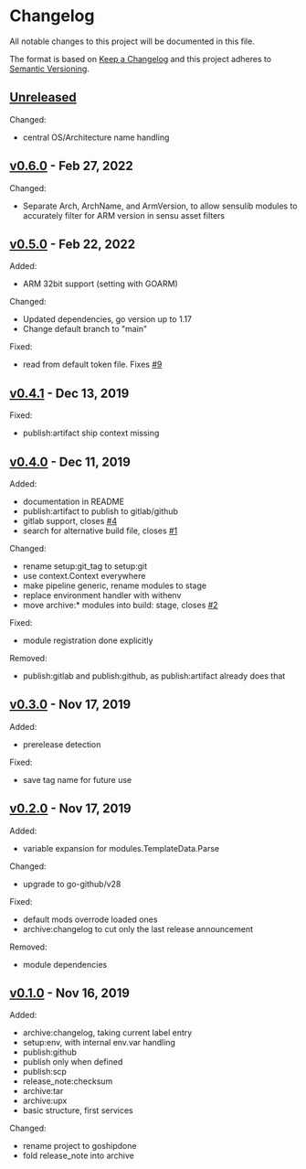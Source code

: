 # Changelog

All notable changes to this project will be documented in this file.

The format is based on [Keep a Changelog](http://keepachangelog.com/en/1.0.0/)
and this project adheres to [Semantic Versioning](http://semver.org/spec/v2.0.0.html).

## [Unreleased]

Changed:

- central OS/Architecture name handling

## [v0.6.0] - Feb 27, 2022

Changed:

- Separate Arch, ArchName, and ArmVersion, to allow sensulib modules to accurately
  filter for ARM version in sensu asset filters

## [v0.5.0] - Feb 22, 2022

Added:

- ARM 32bit support (setting with GOARM)

Changed:

- Updated dependencies, go version up to 1.17
- Change default branch to "main"

Fixed:

- read from default token file. Fixes [#9](https://github.com/julian7/goshipdone/issues/9)

## [v0.4.1] - Dec 13, 2019

Fixed:

- publish:artifact ship context missing

## [v0.4.0] - Dec 11, 2019

Added:

- documentation in README
- publish:artifact to publish to gitlab/github
- gitlab support, closes [#4](https://github.com/julian7/goshipdone/issues/4)
- search for alternative build file, closes [#1](https://github.com/julian7/goshipdone/issues/1)

Changed:

- rename setup:git_tag to setup:git
- use context.Context everywhere
- make pipeline generic, rename modules to stage
- replace environment handler with withenv
- move archive:* modules into build: stage, closes [#2](https://github.com/julian7/goshipdone/issues/2)

Fixed:

- module registration done explicitly

Removed:

- publish:gitlab and publish:github, as publish:artifact already does that

## [v0.3.0] - Nov 17, 2019

Added:

- prerelease detection

Fixed:

- save tag name for future use

## [v0.2.0] - Nov 17, 2019

Added:

- variable expansion for modules.TemplateData.Parse

Changed:

- upgrade to go-github/v28

Fixed:

- default mods overrode loaded ones
- archive:changelog to cut only the last release announcement

Removed:

- module dependencies

## [v0.1.0] - Nov 16, 2019

Added:

- archive:changelog, taking current label entry
- setup:env, with internal env.var handling
- publish:github
- publish only when defined
- publish:scp
- release_note:checksum
- archive:tar
- archive:upx
- basic structure, first services

Changed:

- rename project to goshipdone
- fold release_note into archive

[Unreleased]: https://github.com/julian7/goshipdone/compare/v0.6.0...HEAD
[v0.6.0]: https://github.com/julian7/goshipdone/compare/v0.5.0...v0.6.0
[v0.5.0]: https://github.com/julian7/goshipdone/compare/v0.4.1...v0.5.0
[v0.4.1]: https://github.com/julian7/goshipdone/compare/v0.4.0...v0.4.1
[v0.4.0]: https://github.com/julian7/goshipdone/compare/v0.3.0...v0.4.0
[v0.3.0]: https://github.com/julian7/goshipdone/compare/v0.2.0...v0.3.0
[v0.2.0]: https://github.com/julian7/goshipdone/compare/v0.1.0...v0.2.0
[v0.1.0]: https://github.com/julian7/goshipdone/releases/tag/v0.1.0
